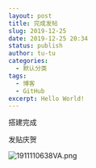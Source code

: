 ```yaml
---
layout: post
title: 完成发帖
slug: 2019-12-25
date: 2019-12-25 20:34
status: publish
author: tu-tu
categories: 
  - 默认分类
tags: 
  - 博客
  - GitHub
excerpt: Hello World!
---
```

搭建完成

发贴庆贺

![1911110638VA.png](C:\Users\yuanqi\Desktop\pc\1911110638VA.png)

